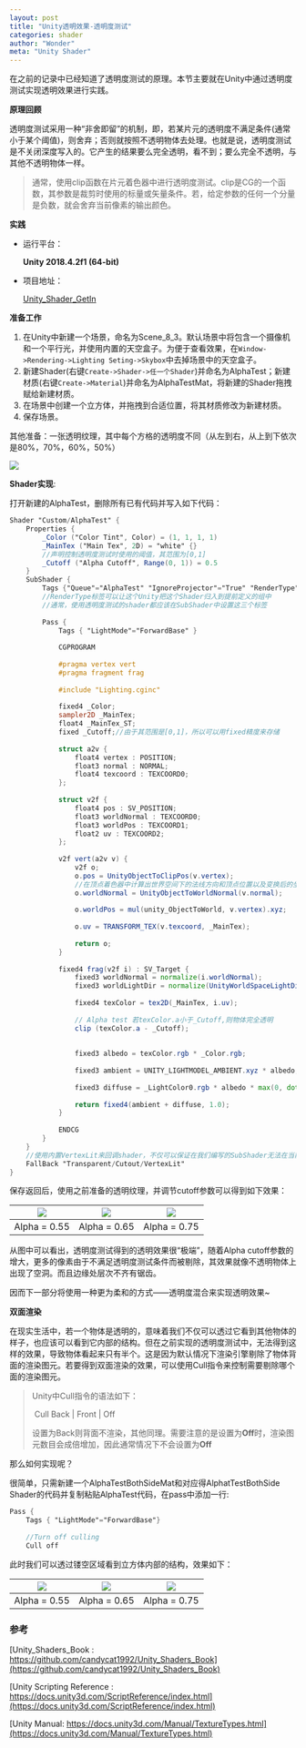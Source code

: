 ```yaml
---
layout: post
title: "Unity透明效果-透明度测试"
categories: shader
author: "Wonder"
meta: "Unity Shader"
---
```


在之前的记录中已经知道了透明度测试的原理。本节主要就在Unity中通过透明度测试实现透明效果进行实践。



**原理回顾**

透明度测试采用一种“非舍即留”的机制，即，若某片元的透明度不满足条件(通常小于某个阈值)，则舍弃；否则就按照不透明物体去处理。也就是说，透明度测试是不关闭深度写入的。它产生的结果要么完全透明，看不到；要么完全不透明，与其他不透明物体一样。



> 通常，使用clip函数在片元着色器中进行透明度测试。clip是CG的一个函数，其参数是裁剪时使用的标量或矢量条件。若，给定参数的任何一个分量是负数，就会舍弃当前像素的输出颜色。



**实践**



- 运行平台：

    **Unity 2018.4.2f1 (64-bit)**

- 项目地址：

    [Unity_Shader_GetIn](https://github.com/wonderly321/Unity_Shader_GetIn)



**准备工作**



1. 在Unity中新建一个场景，命名为Scene_8_3。默认场景中将包含一个摄像机和一个平行光，并使用内置的天空盒子。为便于查看效果，在`Window->Rendering->Lighting Seting->Skybox`中去掉场景中的天空盒子。
2. 新建Shader(右键`Create->Shader->任一个Shader`)并命名为AlphaTest；新建材质(右键`Create->Material`)并命名为AlphaTestMat，将新建的Shader拖拽赋给新建材质。
3. 在场景中创建一个立方体，并拖拽到合适位置，将其材质修改为新建材质。
4. 保存场景。

其他准备：一张透明纹理，其中每个方格的透明度不同（从左到右，从上到下依次是80%，70%，60%，50%）

![]({{site.url}}/assets/image/illustrations/6_2.png)

**Shader实现**:

打开新建的AlphaTest，删除所有已有代码并写入如下代码：

```glsl
Shader "Custom/AlphaTest" {
	Properties {
		_Color ("Color Tint", Color) = (1, 1, 1, 1)
		_MainTex ("Main Tex", 2D) = "white" {}
		//声明控制透明度测试时使用的阈值，其范围为[0,1]
		_Cutoff ("Alpha Cutoff", Range(0, 1)) = 0.5
	}
	SubShader {
		Tags {"Queue"="AlphaTest" "IgnoreProjector"="True" "RenderType"="TransparentCutout"}
		//RenderType标签可以让这个Unity把这个Shader归入到提前定义的组中
		//通常，使用透明度测试的shader都应该在SubShader中设置这三个标签
		
		Pass {
			Tags { "LightMode"="ForwardBase" }
			
			CGPROGRAM
			
			#pragma vertex vert
			#pragma fragment frag
			
			#include "Lighting.cginc"
			
			fixed4 _Color;
			sampler2D _MainTex;
			float4 _MainTex_ST;
			fixed _Cutoff;//由于其范围是[0,1]，所以可以用fixed精度来存储
			
			struct a2v {
				float4 vertex : POSITION;
				float3 normal : NORMAL;
				float4 texcoord : TEXCOORD0;
			};
			
			struct v2f {
				float4 pos : SV_POSITION;
				float3 worldNormal : TEXCOORD0;
				float3 worldPos : TEXCOORD1;
				float2 uv : TEXCOORD2;
			};
			
			v2f vert(a2v v) {
				v2f o;
				o.pos = UnityObjectToClipPos(v.vertex);
				//在顶点着色器中计算出世界空间下的法线方向和顶点位置以及变换后的坐标
				o.worldNormal = UnityObjectToWorldNormal(v.normal);
				
				o.worldPos = mul(unity_ObjectToWorld, v.vertex).xyz;
				
				o.uv = TRANSFORM_TEX(v.texcoord, _MainTex);
				
				return o;
			}
			
			fixed4 frag(v2f i) : SV_Target {
				fixed3 worldNormal = normalize(i.worldNormal);
				fixed3 worldLightDir = normalize(UnityWorldSpaceLightDir(i.worldPos));
				
				fixed4 texColor = tex2D(_MainTex, i.uv);
				
				// Alpha test 若texColor.a小于_Cutoff,则物体完全透明
				clip (texColor.a - _Cutoff);
				
				
				fixed3 albedo = texColor.rgb * _Color.rgb;
				
				fixed3 ambient = UNITY_LIGHTMODEL_AMBIENT.xyz * albedo;
				
				fixed3 diffuse = _LightColor0.rgb * albedo * max(0, dot(worldNormal, worldLightDir));
				
				return fixed4(ambient + diffuse, 1.0);
			}
			
			ENDCG
		}
	} 
	//使用内置VertexLit来回调shader，不仅可以保证在我们编写的SubShader无法在当前显卡上工作时可以有合适的替代shader,还可以保证使用透明度测试的物体可以正确的向其他物体投射阴影
	FallBack "Transparent/Cutout/VertexLit"
}
```



保存返回后，使用之前准备的透明纹理，并调节cutoff参数可以得到如下效果：

| ![]({{site.url}}/assets/image/illustrations/6_1_1.png) | ![]({{site.url}}/assets/image/illustrations/6_1_2.png) | ![]({{site.url}}/assets/image/illustrations/6_1_3.png) |
| :------------------------------------------: | :------------------------------------------: | :------------------------------------------: |
|                 Alpha = 0.55                 |                 Alpha = 0.65                 |                 Alpha = 0.75                 |



从图中可以看出，透明度测试得到的透明效果很“极端”，随着Alpha cutoff参数的增大，更多的像素由于不满足透明度测试条件而被剔除，其效果就像不透明物体上出现了空洞。而且边缘处层次不齐有锯齿。

因而下一部分将使用一种更为柔和的方式——透明度混合来实现透明效果~



**双面渲染**

在现实生活中，若一个物体是透明的，意味着我们不仅可以透过它看到其他物体的样子，也应该可以看到它内部的结构。但在之前实现的透明度测试中，无法得到这样的效果，导致物体看起来只有半个。这是因为默认情况下渲染引擎剔除了物体背面的渲染图元。若要得到双面渲染的效果，可以使用Cull指令来控制需要剔除哪个面的渲染图元。

> Unity中Cull指令的语法如下：
>
> ​	Cull  Back | Front | Off
>
> 设置为Back则背面不渲染，其他同理。需要注意的是设置为**Off**时，渲染图元数目会成倍增加，因此通常情况下不会设置为**Off**



那么如何实现呢？

很简单，只需新建一个AlphaTestBothSideMat和对应得AlphatTestBothSide Shader的代码并复制粘贴AlphaTest代码，在pass中添加一行:

```GLSL
Pass {
	Tags { "LightMode"="ForwardBase"}
	
	//Turn off culling
	Cull off

```

此时我们可以透过镂空区域看到立方体内部的结构，效果如下：

| ![]({{site.url}}/assets/image/illustrations/6_1_4.png) | ![]({{site.url}}/assets/image/illustrations/6_1_5.png) | ![]({{site.url}}/assets/image/illustrations/6_1_6.png) |
| :------------------------------------------: | :------------------------------------------: | :------------------------------------------: |
|                 Alpha = 0.55                 |                 Alpha = 0.65                 |                 Alpha = 0.75                 |





### 参考

[Unity_Shaders_Book : https://github.com/candycat1992/Unity_Shaders_Book](https://github.com/candycat1992/Unity_Shaders_Book)

[Unity Scripting Reference : https://docs.unity3d.com/ScriptReference/index.html](https://docs.unity3d.com/ScriptReference/index.html)

[Unity Manual: https://docs.unity3d.com/Manual/TextureTypes.html](https://docs.unity3d.com/Manual/TextureTypes.html)